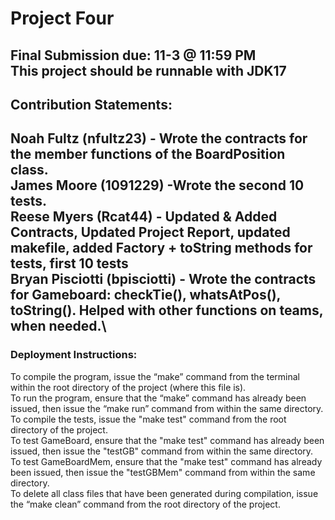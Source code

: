 # Project Four
Final Submission due: 11-3 @ 11:59 PM \
This project should be runnable with JDK17
--------------------------------------------------------
## Contribution Statements:

Noah Fultz (nfultz23) - Wrote the contracts for the member functions of the BoardPosition class.\
James Moore (1091229) -Wrote the second 10 tests.\
Reese Myers (Rcat44) - Updated & Added Contracts, Updated Project Report, updated makefile, added Factory + toString methods for tests, first 10 tests\
Bryan Pisciotti (bpisciotti) - Wrote the contracts for Gameboard: checkTie(), whatsAtPos(), toString(). Helped with other functions on teams, when needed.\
--------------------------------------------------------
### Deployment Instructions:

To compile the program, issue the “make” command from the terminal within the root directory of the project (where this file is).\
To run the program, ensure that the “make” command has already been issued, then issue the “make run” command from within the same directory.\
To compile the tests, issue the "make test" command from the root directory of the project.\
To test GameBoard, ensure that the "make test" command has already been issued, then issue the "testGB" command from within the same directory.\
To test GameBoardMem, ensure that the "make test" command has already been issued, then issue the "testGBMem" command from within the same directory.\
To delete all class files that have been generated during compilation, issue the “make clean” command from the root directory of the project.